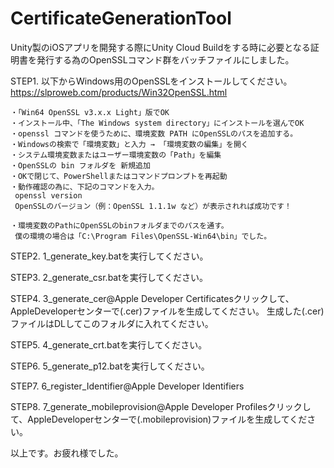 # CertificateGenerationTool

Unity製のiOSアプリを開発する際にUnity Cloud Buildをする時に必要となる証明書を発行する為のOpenSSLコマンド群をバッチファイルにしました。

STEP1. 以下からWindows用のOpenSSLをインストールしてください。
	https://slproweb.com/products/Win32OpenSSL.html

	・「Win64 OpenSSL v3.x.x Light」版でOK
	・インストール中、「The Windows system directory」にインストールを選んでOK
	・openssl コマンドを使うために、環境変数 PATH にOpenSSLのパスを追加する。
	・Windowsの検索で「環境変数」と入力 → 「環境変数の編集」を開く
	・システム環境変数またはユーザー環境変数の「Path」を編集
	・OpenSSLの bin フォルダを 新規追加
	・OKで閉じて、PowerShellまたはコマンドプロンプトを再起動
	・動作確認の為に、下記のコマンドを入力。
	 openssl version
	 OpenSSLのバージョン（例：OpenSSL 1.1.1w など）が表示されれば成功です！

	・環境変数のPathにOpenSSLのbinフォルダまでのパスを通す。
	 僕の環境の場合は「C:\Program Files\OpenSSL-Win64\bin」でした。


STEP2. 1_generate_key.batを実行してください。

STEP3. 2_generate_csr.batを実行してください。

STEP4. 3_generate_cer@Apple Developer Certificatesクリックして、AppleDeveloperセンターで(.cer)ファイルを生成してください。
       生成した(.cer)ファイルはDLしてこのフォルダに入れてください。

STEP5. 4_generate_crt.batを実行してください。

STEP6. 5_generate_p12.batを実行してください。

STEP7. 6_register_Identifier@Apple Developer Identifiers

STEP8. 7_generate_mobileprovision@Apple Developer Profilesクリックして、AppleDeveloperセンターで(.mobileprovision)ファイルを生成してください。


以上です。お疲れ様でした。